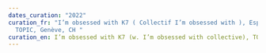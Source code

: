 ```yaml
---
dates_curation: "2022"
curation_fr: "I’m obsessed with K7 ( Collectif I’m obsessed with ), Espace
  TOPIC, Genève, CH "
curation_en: I’m obsessed with K7 (w. I’m obsessed with collective), TOPIC space, Geneva, CH
---
```

